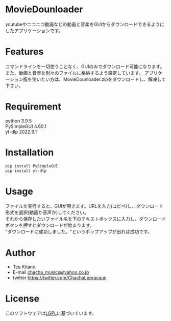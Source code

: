 # MovieDounloader
 
youtubeやニコニコ動画などの動画と音楽をGUIからダウンロードできるようにしたアプリケーションです。
 
 
# Features
 
コマンドラインを一切使うことなく、GUIのみでダウンロード可能になります。また、動画と音楽を別々のファイルに格納するよう設定しています。
アプリケーション版を使いたい方は、MovieDounloader.zipをダウンロードし、解凍して下さい。
 
# Requirement
python 3.9.5</br>
PySimpleGUI 4.60.1</br>
yt-dlp 2022.9.1
 
# Installation
```bash
pip install PySimpleGUI
pip install yt-dlp
```
 
# Usage
ファイルを実行すると、GUIが開きます。URLを入力(コピペ)し、ダウンロード形式を選択(動画か音声か)してください。</br>
それから保存したいファイル名を下のテキストボックスに入力し、ダウンロードボタンを押すとダウンロードが始まります。</br>
"ダウンロードに成功しました。"というポップアップが出れば成功です。
 

# Author

* Tea Kitano
* E-mail chacha_musics@yahoo.co.jp
* twitter https://twitter.com/ChachaLepracaun
 
# License
このソフトウェアは[LGPL](https://www.gnu.org/licenses/lgpl-3.0.html)に基づいています。
